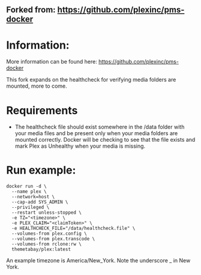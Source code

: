 ## Forked from: https://github.com/plexinc/pms-docker

# Information:
More information can be found here: https://github.com/plexinc/pms-docker

This fork expands on the healthcheck for verifying media folders are mounted, more to come.

# Requirements
- The healthcheck file should exist somewhere in the /data folder with your media files and be present only when your media folders are mounted correctly. Docker will be checking to see that the file exists and mark Plex as Unhealthy when your media is missing.

# Run example:
```
docker run -d \
  --name plex \
  --network=host \
  --cap-add SYS_ADMIN \
  --privileged \
  --restart unless-stopped \
  -e TZ="<timezone>" \
  -e PLEX_CLAIM="<claimToken>" \
  -e HEALTHCHECK_FILE="/data/healthcheck.file" \
  --volumes-from plex.config \
  --volumes-from plex.transcode \
  --volumes-from rclone:rw \
  themetabay/plex:latest
```

An example timezone is America/New_York. Note the underscore _ in New York. 
